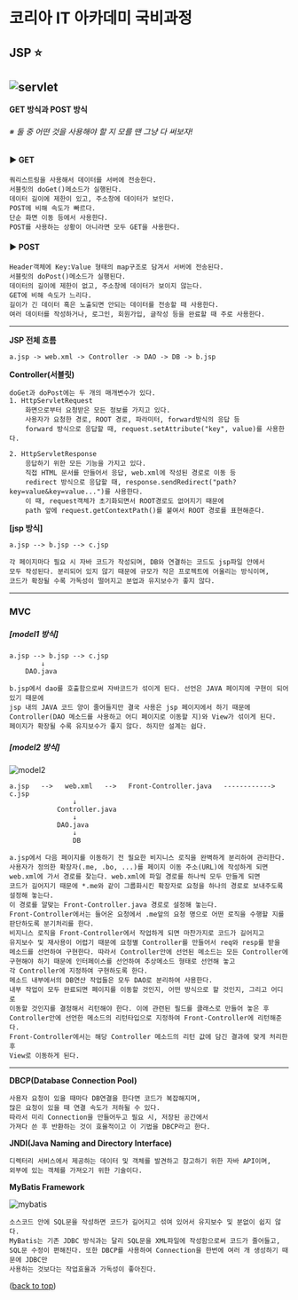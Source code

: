 # 코리아 IT 아카데미 국비과정

## JSP ⭐

![servlet](https://github.com/user-attachments/assets/a154090a-06f3-44e5-af17-939634007a64)
--------------------------------------------------------------

**GET 방식과 POST 방식**
###### ※ 둘 중 어떤 것을 사용해야 할 지 모를 땐 그냥 다 써보자!
#### ▶ GET
```
쿼리스트링을 사용해서 데이터를 서버에 전송한다.
서블릿의 doGet()메소드가 실행된다.
데이터 길이에 제한이 있고, 주소창에 데이터가 보인다.
POST에 비해 속도가 빠르다.
단순 화면 이동 등에서 사용한다.
POST를 사용하는 상황이 아니라면 모두 GET을 사용한다.
```
#### ▶ POST
```
Header객체에 Key:Value 형태의 map구조로 담겨서 서버에 전송된다.
서블릿의 doPost()메소드가 실행된다.
데이터의 길이에 제한이 없고, 주소창에 데이터가 보이지 않는다.
GET에 비해 속도가 느리다.
길이가 긴 데이터 혹은 노출되면 안되는 데이터를 전송할 때 사용한다.
여러 데이터를 작성하거나, 로그인, 회원가입, 글작성 등을 완료할 때 주로 사용한다.
```
--------------------------------------------------------

**JSP 전체 흐름**
```
a.jsp -> web.xml -> Controller -> DAO -> DB -> b.jsp
```
**Controller(서블릿)**
```
doGet과 doPost에는 두 개의 매개변수가 있다.
1. HttpServletRequest
    화면으로부터 요청받은 모든 정보를 가지고 있다.
    사용자가 요청한 경로, ROOT 경로, 파라미터, forward방식의 응답 등
    forward 방식으로 응답할 때, request.setAttribute("key", value)를 사용한다.

2. HttpServletResponse
    응답하기 위한 모든 기능을 가지고 있다.
    직접 HTML 문서를 만들어서 응답, web.xml에 작성된 경로로 이동 등
    redirect 방식으로 응답할 때, response.sendRedirect("path?key=value&key=value...")를 사용한다.
    이 때, request객체가 초기화되면서 ROOT경로도 없어지기 때문에
    path 앞에 request.getContextPath()를 붙여서 ROOT 경로를 표현해준다.
```
**[jsp 방식]**
```
a.jsp --> b.jsp --> c.jsp

각 페이지마다 필요 시 자바 코드가 작성되며, DB와 연결하는 코드도 jsp파일 안에서
모두 작성된다. 분리되어 있지 않기 때문에 규모가 작은 프로젝트에 어울리는 방식이며,
코드가 확장될 수록 가독성이 떨어지고 분업과 유지보수가 좋지 않다.
```
--------------------------------------------------------
### MVC
##### [model1 방식]
```
a.jsp --> b.jsp --> c.jsp
        ↓
    DAO.java

b.jsp에서 dao를 호출함으로써 자바코드가 섞이게 된다. 선언은 JAVA 페이지에 구현이 되어 있기 때문에
jsp 내의 JAVA 코드 양이 줄어들지만 결국 사용은 jsp 페이지에서 하기 때문에
Controller(DAO 메소드를 사용하고 어디 페이지로 이동할 지)와 View가 섞이게 된다.
페이지가 확장될 수록 유지보수가 좋지 않다. 하지만 설계는 쉽다.
```
##### [model2 방식]
![model2](https://github.com/user-attachments/assets/6a4217b9-646f-4905-aed4-c4d4376b7519)

```
a.jsp   -->   web.xml   -->   Front-Controller.java   ------------>   c.jsp
                ↓
            Controller.java
                ↓
            DAO.java
                ↓
                DB

a.jsp에서 다음 페이지를 이동하기 전 필요한 비지니스 로직을 완벽하게 분리하여 관리한다.
사용자가 정의한 확장자(.me, .bo, ...)를 페이지 이동 주소(URL)에 작성하게 되면
web.xml에 가서 경로를 찾는다. web.xml에 파일 경로를 하나씩 모두 만들게 되면
코드가 길어지기 때문에 *.me와 같이 그룹화시킨 확장자로 요청을 하나의 경로로 보내주도록
설정해 놓는다.
이 경로를 알맞는 Front-Controller.java 경로로 설정해 놓는다.
Front-Controller에서는 들어온 요청에서 .me앞의 요청 명으로 어떤 로직을 수행할 지를
판단하도록 분기처리를 한다.
비지니스 로직을 Front-Controller에서 작업하게 되면 마찬가지로 코드가 길어지고
유지보수 및 재사용이 어렵기 때문에 요청별 Controller를 만들어서 req와 resp를 받을
메소드를 선언하여 구현한다. 따라서 Controller안에 선언된 메소드는 모든 Controller에
구현해야 하기 때문에 인터페이스를 선언하여 추상메소드 형태로 선언해 놓고
각 Controller에 지정하여 구현하도록 한다.
메소드 내부에서의 DB연산 작업들은 모두 DAO로 분리하여 사용한다.
내부 작업이 모두 완료되면 페이지를 이동할 것인지, 어떤 방식으로 할 것인지, 그리고 어디로
이동할 것인지를 결정해서 리턴해야 한다. 이에 관련된 필드를 클래스로 만들어 놓은 후
Controller안에 선언한 메소드의 리턴타입으로 지정하여 Front-Controller에 리턴해준다.
Front-Controller에서는 해당 Controller 메소드의 리턴 값에 담긴 결과에 맞게 처리한 후
View로 이동하게 된다.
```
--------------------------------------------------------
**DBCP(Database Connection Pool)**
```
사용자 요청이 있을 때마다 DB연결을 한다면 코드가 복잡해지며,
많은 요청이 있을 때 연결 속도가 저하될 수 있다.
따라서 미리 Connection을 만들어두고 필요 시, 저장된 공간에서
가져다 쓴 후 반환하는 것이 효율적이고 이 기법을 DBCP라고 한다.
```
**JNDI(Java Naming and Directory Interface)**
```
디렉터리 서비스에서 제공하는 데이터 및 객체를 발견하고 참고하기 위한 자바 API이며, 
외부에 있는 객체를 가져오기 위한 기술이다.
```
**MyBatis Framework** 

![mybatis](https://github.com/user-attachments/assets/21182cd5-0c19-43c2-95a9-13867108fe93)

```
소스코드 안에 SQL문을 작성하면 코드가 길어지고 섞여 있어서 유지보수 및 분없이 쉽지 않다. 
MyBatis는 기존 JDBC 방식과는 달리 SQL문을 XML파일에 작성함으로써 코드가 줄어들고,
SQL문 수정이 편해진다. 또한 DBCP를 사용하여 Connection을 한번에 여러 개 생성하기 때문에 JDBC만 
사용하는 것보다는 작업효율과 가독성이 좋아진다.
```

([back to top](#코리아-it-아카데미-국비과정))
